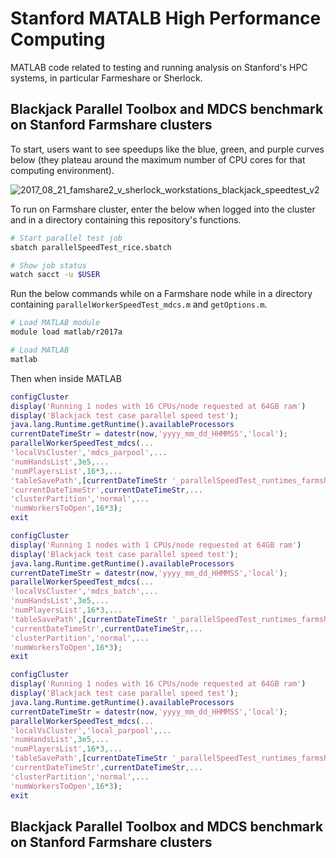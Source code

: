 # Stanford MATALB High Performance Computing

MATLAB code related to testing and running analysis on Stanford's HPC systems, in particular Farmeshare or Sherlock.


## Blackjack Parallel Toolbox and MDCS benchmark on Stanford Farmshare clusters

To start, users want to see speedups like the blue, green, and purple curves below (they plateau around the maximum number of CPU cores for that computing environment).

![2017_08_21_famshare2_v_sherlock_workstations_blackjack_speedtest_v2](https://user-images.githubusercontent.com/5241605/53528259-fcf98c00-3a9d-11e9-9ec2-5b63af668fa2.png)


To run on Farmshare cluster, enter the below when logged into the cluster and in a directory containing this repository's functions.

```bash
# Start parallel test job
sbatch parallelSpeedTest_rice.sbatch

# Show job status
watch sacct -u $USER

```

Run the below commands while on a Farmshare node while in a directory containing `parallelWorkerSpeedTest_mdcs.m` and `getOptions.m`.

```bash
# Load MATLAB module
module load matlab/r2017a

# Load MATLAB
matlab

```

Then when inside MATLAB

```Matlab
configCluster
display('Running 1 nodes with 16 CPUs/node requested at 64GB ram')
display('Blackjack test case parallel speed test');
java.lang.Runtime.getRuntime().availableProcessors
currentDateTimeStr = datestr(now,'yyyy_mm_dd_HHMMSS','local');
parallelWorkerSpeedTest_mdcs(...
'localVsCluster','mdcs_parpool',...
'numHandsList',3e5,...
'numPlayersList',16*3,...
'tableSavePath',[currentDateTimeStr '_parallelSpeedTest_runtimes_farmshareMdcsParpool.csv'],...
'currentDateTimeStr',currentDateTimeStr,...
'clusterPartition','normal',...
'numWorkersToOpen',16*3);
exit
```

```Matlab
configCluster
display('Running 1 nodes with 1 CPUs/node requested at 64GB ram')
display('Blackjack test case parallel speed test');
java.lang.Runtime.getRuntime().availableProcessors
currentDateTimeStr = datestr(now,'yyyy_mm_dd_HHMMSS','local');
parallelWorkerSpeedTest_mdcs(...
'localVsCluster','mdcs_batch',...
'numHandsList',3e5,...
'numPlayersList',16*3,...
'tableSavePath',[currentDateTimeStr '_parallelSpeedTest_runtimes_farmshareMdcsBatch.csv'],...
'currentDateTimeStr',currentDateTimeStr,...
'clusterPartition','normal',...
'numWorkersToOpen',16*3);
exit
```

```Matlab
configCluster
display('Running 1 nodes with 16 CPUs/node requested at 64GB ram')
display('Blackjack test case parallel speed test');
java.lang.Runtime.getRuntime().availableProcessors
currentDateTimeStr = datestr(now,'yyyy_mm_dd_HHMMSS','local');
parallelWorkerSpeedTest_mdcs(...
'localVsCluster','local_parpool',...
'numHandsList',3e5,...
'numPlayersList',16*3,...
'tableSavePath',[currentDateTimeStr '_parallelSpeedTest_runtimes_farmshareLocalParpool.csv'],...
'currentDateTimeStr',currentDateTimeStr,...
'clusterPartition','normal',...
'numWorkersToOpen',16*3);
exit
```

## Blackjack Parallel Toolbox and MDCS benchmark on Stanford Farmshare clusters
